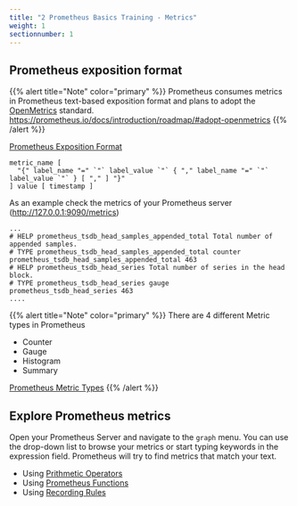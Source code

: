 ```yaml
---
title: "2 Prometheus Basics Training - Metrics"
weight: 1
sectionnumber: 1
---
```


## Prometheus exposition format

{{% alert title="Note" color="primary" %}}
Prometheus consumes metrics in Prometheus text-based exposition format and plans to adopt the [OpenMetrics](https://openmetrics.io/) standard. <https://prometheus.io/docs/introduction/roadmap/#adopt-openmetrics>
{{% /alert %}}

[Prometheus Exposition Format](https://prometheus.io/docs/instrumenting/exposition_formats/)
```
metric_name [
  "{" label_name "=" `"` label_value `"` { "," label_name "=" `"` label_value `"` } [ "," ] "}"
] value [ timestamp ]
```

As an example check the metrics of your Prometheus server (<http://127.0.0.1:9090/metrics>)
```
...
# HELP prometheus_tsdb_head_samples_appended_total Total number of appended samples.
# TYPE prometheus_tsdb_head_samples_appended_total counter
prometheus_tsdb_head_samples_appended_total 463
# HELP prometheus_tsdb_head_series Total number of series in the head block.
# TYPE prometheus_tsdb_head_series gauge
prometheus_tsdb_head_series 463
....
```

{{% alert title="Note" color="primary" %}}
There are 4 different Metric types in Prometheus

* Counter
* Gauge
* Histogram
* Summary

[Prometheus Metric Types](https://prometheus.io/docs/concepts/metric_types/)
{{% /alert %}}


## Explore Prometheus metrics

Open your Prometheus Server and navigate to the `graph` menu. You can use the drop-down list to browse your metrics or start typing keywords in the expression field. Prometheus will try to find metrics that match your text.

* Using [Prithmetic Operators](https://prometheus.io/docs/prometheus/latest/querying/operators/)
* Using [Prometheus Functions](https://prometheus.io/docs/prometheus/latest/querying/functions/)
* Using [Recording Rules](https://prometheus.io/docs/prometheus/latest/configuration/recording_rules/)
